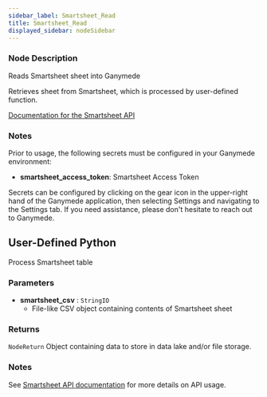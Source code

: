 ```yaml
---
sidebar_label: Smartsheet_Read
title: Smartsheet_Read
displayed_sidebar: nodeSidebar
---
```


### Node Description
Reads Smartsheet sheet into Ganymede

Retrieves sheet from Smartsheet, which is processed by user-defined function.

[Documentation for the Smartsheet API](https://smartsheet.redoc.ly/)


### Notes
Prior to usage, the following secrets must be configured in your Ganymede environment:
- **smartsheet_access_token**: Smartsheet Access Token

Secrets can be configured by clicking on the gear icon in the upper-right hand of the Ganymede
application, then selecting Settings and navigating to the Settings tab.  If you need
assistance, please don't hesitate to reach out to Ganymede.
## User-Defined Python
Process Smartsheet table


### Parameters
- **smartsheet_csv** : `StringIO`
    - File-like CSV object containing contents of Smartsheet sheet


### Returns
`NodeReturn`
  Object containing data to store in data lake and/or file storage.


### Notes
See [Smartsheet API documentation](https://smartsheet.redoc.ly/) for more details on API usage.